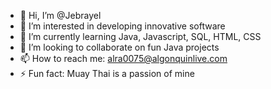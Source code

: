 - 👋 Hi, I’m @Jebrayel
- 👀 I’m interested in developing innovative software
- 🌱 I’m currently learning Java, Javascript, SQL, HTML, CSS
- 💞️ I’m looking to collaborate on fun Java projects
- 📫 How to reach me: alra0075@algonquinlive.com
- ⚡ Fun fact: Muay Thai is a passion of mine

<!---
Jebrayel/Jebrayel is a ✨ special ✨ repository because its `README.md` (this file) appears on your GitHub profile.
You can click the Preview link to take a look at your changes.
--->
